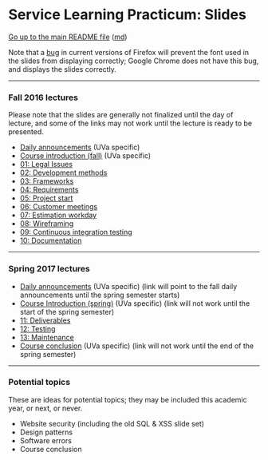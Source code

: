 Service Learning Practicum: Slides
==================================

[Go up to the main README file](../README.html) ([md](../README.md))

Note that a [bug](https://bugzilla.mozilla.org/show_bug.cgi?id=760436)
in current versions of Firefox will prevent the font used in the
slides from displaying correctly; Google Chrome does not have this
bug, and displays the slides correctly.

------------------------------------------------------------

### Fall 2016 lectures

Please note that the slides are generally not finalized until the day of lecture, and some of the links may not work until the lecture is ready to be presented.

- [Daily announcements](../uva/daily-announcements.html#/) (UVa specific)
- [Course introduction (fall)](../uva/course-introduction-fall.html#/) (UVa specific)
- [01: Legal Issues](01-legal.html#/)
- [02: Development methods](02-development-methods.html#/)
- [03: Frameworks](03-frameworks.html#/)
- [04: Requirements](04-requirements.html#/)
- [05: Project start](05-project-start.html#/)
- [06: Customer meetings](06-customer-meetings.html#/)
- [07: Estimation workday](07-estimation.html#/)
- [08: Wireframing](08-wireframing.html#/)
- [09: Continuous integration testing](09-ci-testing.html#/)
- [10: Documentation](10-documentation.html#/)

------------------------------------------------------------

### Spring 2017 lectures

- [Daily announcements](../uva/daily-announcements.html#/) (UVa specific) (link will point to the fall daily announcements until the spring semester starts)
- [Course Introduction (spring)](course-introduction-spring.html#/) (UVa specific) (link will not work until the start of the spring semester)
- [11: Deliverables](11-deliverables.html#/)
- [12: Testing](12-testing.html#/)
- [13: Maintenance](13-maintenance.html#/)
- [Course conclusion](course-conclusion-spring-2016.html#/) (UVa specific) (link will not work until the end of the spring semester)

------------------------------------------------------------

### Potential topics

These are ideas for potential topics; they may be included this academic year, or next, or never.

- Website security (including the old SQL & XSS slide set)
- Design patterns
- Software errors
- Course conclusion
